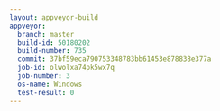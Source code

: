 ```yaml
---
layout: appveyor-build
appveyor:
  branch: master
  build-id: 50180202
  build-number: 735
  commit: 37bf59eca790753348783bb61453e878838e377a
  job-id: olwolxa74pk5wx7q
  job-number: 3
  os-name: Windows
  test-result: 0
---
```

